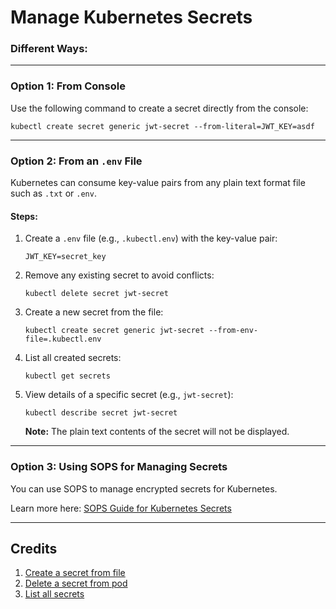 # Manage Kubernetes Secrets


### Different Ways:

---

### Option 1: From Console
Use the following command to create a secret directly from the console:

```shell
kubectl create secret generic jwt-secret --from-literal=JWT_KEY=asdf
```

---

### Option 2: From an `.env` File
Kubernetes can consume key-value pairs from any plain text format file such as `.txt` or `.env`.

#### Steps:
1. Create a `.env` file (e.g., `.kubectl.env`) with the key-value pair:
   ```
   JWT_KEY=secret_key
   ```

2. Remove any existing secret to avoid conflicts:
   ```shell
   kubectl delete secret jwt-secret
   ```

3. Create a new secret from the file:
   ```shell
   kubectl create secret generic jwt-secret --from-env-file=.kubectl.env
   ```

4. List all created secrets:
   ```shell
   kubectl get secrets
   ```

5. View details of a specific secret (e.g., `jwt-secret`):
   ```shell
   kubectl describe secret jwt-secret
   ```
   **Note:** The plain text contents of the secret will not be displayed.

---

### Option 3: Using SOPS for Managing Secrets
You can use SOPS to manage encrypted secrets for Kubernetes.

Learn more here: [SOPS Guide for Kubernetes Secrets](https://fluxcd.io/flux/guides/mozilla-sops/)

---

## Credits
1. [Create a secret from file](https://stackoverflow.com/questions/51419102/is-it-possible-to-source-a-env-file-to-create-kubernetes-secrets)
2. [Delete a secret from pod](https://stackoverflow.com/questions/54403120/kubernetes-delete-secret-from-pod)
3. [List all secrets](https://linuxhint.com/kubectl-list-secrets/)
